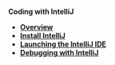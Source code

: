 
<strong>Coding with IntelliJ<strong>
<ul>
<li><a href="/articles/04_fabric_studio/04a_IntelliJ/01_intelliJ_overview.md">Overview</a></li> 
<li><a href="/articles/04_fabric_studio/04a_IntelliJ/02_intelliJ_install.md">Install IntelliJ</a></li>
<li><a href="/articles/04_fabric_studio/04a_IntelliJ/03_intelliJ_from_fabric_studio.md">Launching the IntelliJ IDE</a></li>  
<li><a href="/articles/04_fabric_studio/04a_IntelliJ/04_debugging_with_intelliJ.md">Debugging with IntelliJ</a></li>  
</ul>


